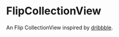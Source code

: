 # FlipCollectionView
An Flip CollectionView inspired by [dribbble](https://dribbble.com/shots/1265487-First-shot-in-Chapps-Animation).
